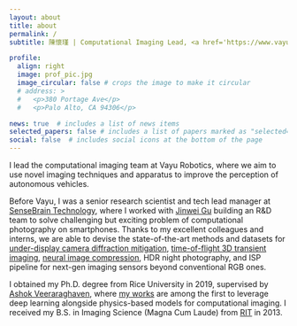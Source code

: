 ```yaml
---
layout: about
title: about
permalink: /
subtitle: 陳懷瑾 | Computational Imaging Lead, <a href='https://www.vayurobotics.com/'>Vayu Robotics</a>

profile:
  align: right
  image: prof_pic.jpg
  image_circular: false # crops the image to make it circular
  # address: >
  #   <p>380 Portage Ave</p>
  #   <p>Palo Alto, CA 94306</p>

news: true  # includes a list of news items
selected_papers: false # includes a list of papers marked as "selected={true}"
social: false  # includes social icons at the bottom of the page
---
```

I lead the computational imaging team at Vayu Robotics, where we aim to use novel imaging techniques and
apparatus to improve the perception of autonomous vehicles. 

Before Vayu, I was a senior research scientist and tech lead manager at [SenseBrain Technology](https://www.sensebrain.ai/), 
where I worked with [Jinwei Gu](https://www.gujinwei.org) building an R&D team to solve challenging but exciting problem
of computational photography on smartphones. Thanks to my excellent colleagues and interns, we are able to devise the state-of-the-art methods 
and datasets for [under-display camera diffraction mitigation](https://jnjaby.github.io/projects/UDC/), 
[time-of-flight 3D transient imaging](https://pages.cs.wisc.edu/~felipe/project-pages/2021-itof2dtof/), [neural image compression](https://github.com/SenseBrain/JPD-SE), 
HDR night photography, and ISP pipeline for next-gen imaging sensors beyond conventional RGB ones.

I obtained my Ph.D. degree from Rice University in 2019, supervised by [Ashok Veeraraghaven](https://computationalimaging.rice.edu/), 
where [my works](/publications) are among the first to leverage deep learning alongside physics-based models for computational imaging. 
I received my B.S. in Imaging Science (Magna Cum Laude) from [RIT](https://www.cis.rit.edu/) in 2013. 